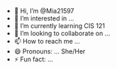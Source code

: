 - 👋 Hi, I’m @Mia21597
- 👀 I’m interested in ...
- 🌱 I’m currently learning CIS 121
- 💞️ I’m looking to collaborate on ...
- 📫 How to reach me ...
- 😄 Pronouns: ... She/Her
- ⚡ Fun fact: ... 

<!---
Mia21597/Mia21597 is a ✨ special ✨ repository because its `README.md` (this file) appears on your GitHub profile.
You can click the Preview link to take a look at your changes.
--->
